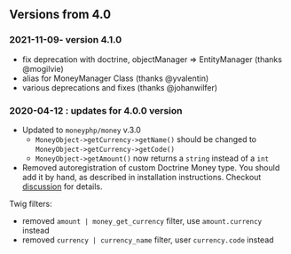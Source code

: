 Versions from 4.0
-----------------

### 2021-11-09- version 4.1.0

* fix deprecation with doctrine, objectManager => EntityManager (thanks @mogilvie)
* alias for MoneyManager Class (thanks @yvalentin)
* various deprecations and fixes (thanks @johanwilfer)

### 2020-04-12 : updates for 4.0.0 version

- Updated to `moneyphp/money` v.3.0
  - `MoneyObject->getCurrency->getName()` should be changed to `MoneyObject->getCurrency->getCode()`
  - `MoneyObject->getAmount()` now returns a `string` instead of a `int`
- Removed autoregistration of custom Doctrine Money type. You should add it by hand,
as described in installation instructions. Checkout [discussion](https://github.com/TheBigBrainsCompany/TbbcMoneyBundle/issues/38#issuecomment-256012838) for details.

Twig filters:

- removed `amount | money_get_currency` filter, use `amount.currency` instead
- removed `currency | currency_name` filter, user `currency.code` instead
